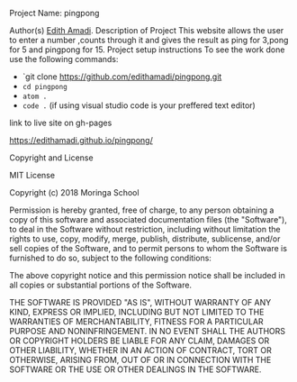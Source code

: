  Project Name: pingpong

Author(s)
[Edith Amadi](https://github.com/edithamadi).
Description of Project
This website allows the user to enter a number ,counts through it and gives the result as ping for 3,pong for 5 and pingpong for 15.
Project setup instructions
To see the work done use the following commands:

- `git clone https://github.com/edithamadi/pingpong.git
- `cd pingpong`
- `atom .`
- `code .` (if using visual studio code is your preffered text editor)

link to live site on gh-pages

https://edithamadi.github.io/pingpong/

Copyright and License

MIT License

Copyright (c) 2018 Moringa School

Permission is hereby granted, free of charge, to any person obtaining a copy of this software and associated documentation files (the "Software"), to deal in the Software without restriction, including without limitation the rights to use, copy, modify, merge, publish, distribute, sublicense, and/or sell copies of the Software, and to permit persons to whom the Software is furnished to do so, subject to the following conditions:

The above copyright notice and this permission notice shall be included in all copies or substantial portions of the Software.

THE SOFTWARE IS PROVIDED "AS IS", WITHOUT WARRANTY OF ANY KIND, EXPRESS OR IMPLIED, INCLUDING BUT NOT LIMITED TO THE WARRANTIES OF MERCHANTABILITY, FITNESS FOR A PARTICULAR PURPOSE AND NONINFRINGEMENT. IN NO EVENT SHALL THE AUTHORS OR COPYRIGHT HOLDERS BE LIABLE FOR ANY CLAIM, DAMAGES OR OTHER LIABILITY, WHETHER IN AN ACTION OF CONTRACT, TORT OR OTHERWISE, ARISING FROM, OUT OF OR IN CONNECTION WITH THE SOFTWARE OR THE USE OR OTHER DEALINGS IN THE SOFTWARE.
